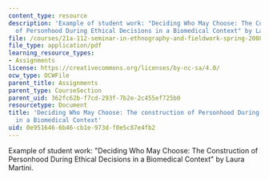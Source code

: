 ```yaml
---
content_type: resource
description: 'Example of student work: "Deciding Who May Choose: The Construction
  of Personhood During Ethical Decisions in a Biomedical Context" by Laura Martini.'
file: /courses/21a-112-seminar-in-ethnography-and-fieldwork-spring-2008/0e9516466b46cb1e973df0e5c87e4fb2_martini.pdf
file_type: application/pdf
learning_resource_types:
- Assignments
license: https://creativecommons.org/licenses/by-nc-sa/4.0/
ocw_type: OCWFile
parent_title: Assignments
parent_type: CourseSection
parent_uid: 362fc62b-f7cd-293f-7b2e-2c455ef725b0
resourcetype: Document
title: 'Deciding Who May Choose: The construction of Personhood During Ethical Decisions
  in a Biomedical Context'
uid: 0e951646-6b46-cb1e-973d-f0e5c87e4fb2
---
```

Example of student work: "Deciding Who May Choose: The Construction of Personhood During Ethical Decisions in a Biomedical Context" by Laura Martini.